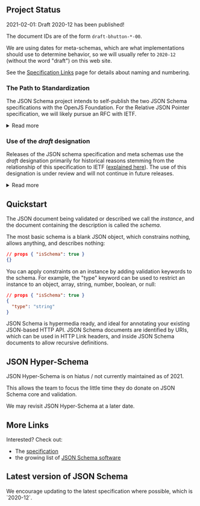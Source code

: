 ## Project Status

2021-02-01: Draft 2020-12 has been published!

The document IDs are of the form `draft-bhutton-*-00`.

We are using dates for meta-schemas, which are what implementations should use to determine behavior,
so we will usually refer to `2020-12` (without the word "draft") on this web site.

See the [Specification Links](/specification-links) page for details about naming and numbering.

### The Path to Standardization

The JSON Schema project intends to self-publish the two JSON Schema specifications with the OpenJS Foundation. For the Relative JSON Pointer specification, we will likely pursue an RFC with IETF.

<details markdown="1">
<summary>Read more</summary>

We are currently working toward moving away from self-published Internet-Drafts.

In the meantime, you can find the latest release of specification as Internet-Drafts on the [Specification](/specification) page.

Note that normal Internet-Drafts expire after six months and are replaced by
subsequent drafts. Neither of those properties apply to JSON Schema. JSON Schema
uses Internet-Drafts as production release documents, not as drafts, and each
release is a distinct version of JSON Schema. That means that our releases
remain relevant as long as they continue to be used in production despite what
the document declares as its expiration.

</details>

### Use of the _draft_ designation
Releases of the JSON schema specification and meta schemas use the _draft_ designation primarily for historical reasons stemming from the relationship of this specification to IETF ([explained here](https://json-schema.org/specification-links#understanding-draft-names-and-numbers)).
The use of this designation is under review and will not continue in future releases.

<details markdown="1">
<summary>Read more</summary>

The JSON schema project recognizes, condones, and advocates for the use of the JSON schema standard in production.

Each release of the JSON schema specification is treated as a production release by the JSON schema project. All changes in each new release are made judiciously, with great care, thorough review and careful consideration of how the changes will impact existing users and implementations of the JSON schema specification.

Similarly to most specifications, the JSON schema specification will continue to evolve, and not all releases will be backwards compatible. The intention, particularly for vocabularies such as validation which have been widely implemented, is to remain as compatible as possible from release to release. However, major changes can still occur given a clear enough need validated with the user community.
</details>

## Quickstart

The JSON document being validated or described we call the *instance*, and the document containing the description is called the *schema*.

The most basic schema is a blank JSON object, which constrains nothing, allows anything, and describes nothing:

```json
// props { "isSchema": true }
{}
```

You can apply constraints on an instance by adding validation keywords to the schema. For example, the "type" keyword can be used to restrict an instance to an object, array, string, number, boolean, or null:

```json
// props { "isSchema": true }
{
  "type": "string"
}
```
 
JSON Schema is hypermedia ready, and ideal for annotating your existing JSON-based HTTP API. JSON Schema documents are identified by URIs, which can be used in HTTP Link headers, and inside JSON Schema documents to allow recursive definitions.

## JSON Hyper-Schema

JSON Hyper-Schema is on hiatus / not currently maintained as of 2021.

This allows the team to focus the little time they do donate on JSON Schema core and validation.

We may revisit JSON Hyper-Schema at a later date.

## More Links

Interested? Check out:

* The [specification](/specification)
* the growing list of [JSON Schema software](/implementations)


## Latest version of JSON Schema
<Infobox>
We encourage updating to the latest specification where possible, which is `2020-12`.
</Infobox>
